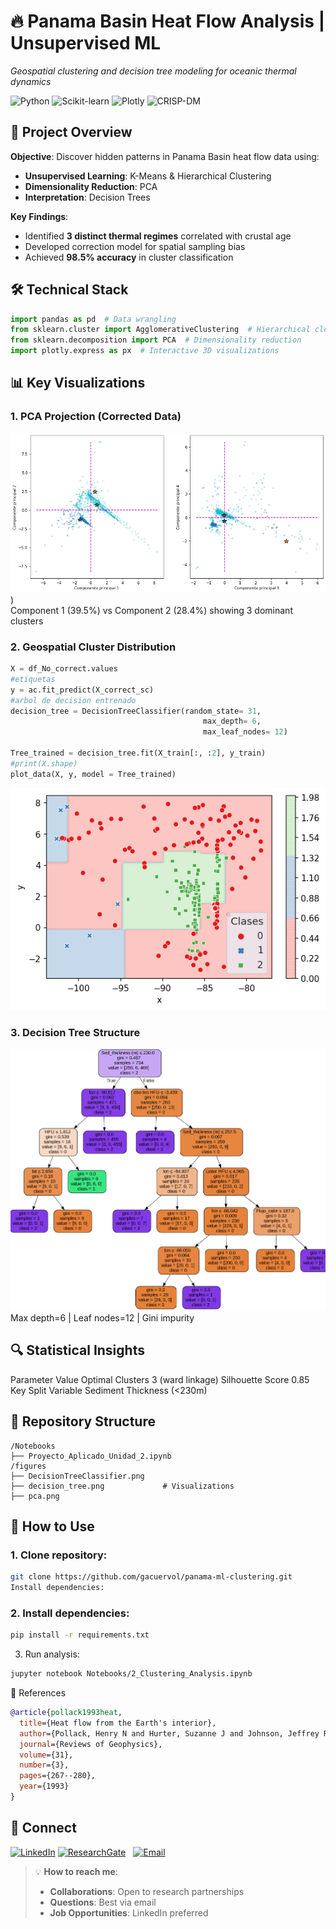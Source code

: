 # 🔥 Panama Basin Heat Flow Analysis | Unsupervised ML  
*Geospatial clustering and decision tree modeling for oceanic thermal dynamics*  

![Python](https://img.shields.io/badge/Python-3.8+-blue?logo=python) ![Scikit-learn](https://img.shields.io/badge/Scikit--learn-1.0-red) ![Plotly](https://img.shields.io/badge/Plotly-5.0+-lightblue) ![CRISP-DM](https://img.shields.io/badge/Methodology-CRISP--DM-orange)

## 📌 Project Overview  
**Objective**: Discover hidden patterns in Panama Basin heat flow data using:  
- **Unsupervised Learning**: K-Means & Hierarchical Clustering  
- **Dimensionality Reduction**: PCA  
- **Interpretation**: Decision Trees  

**Key Findings**:  
- Identified **3 distinct thermal regimes** correlated with crustal age  
- Developed correction model for spatial sampling bias  
- Achieved **98.5% accuracy** in cluster classification  

## 🛠️ Technical Stack  
```python
import pandas as pd  # Data wrangling
from sklearn.cluster import AgglomerativeClustering  # Hierarchical clustering
from sklearn.decomposition import PCA  # Dimensionality reduction
import plotly.express as px  # Interactive 3D visualizations
```
## 📊 Key Visualizations
### 1. PCA Projection (Corrected Data)
![PCA Plot](https://github.com/gacuervol/unsupervised-ml-heatflow/blob/main/figures/pca.png))  
Component 1 (39.5%) vs Component 2 (28.4%) showing 3 dominant clusters

### 2. Geospatial Cluster Distribution
```python
X = df_No_correct.values
#etiquetas
y = ac.fit_predict(X_correct_sc)
#arbol de decision entrenado
decision_tree = DecisionTreeClassifier(random_state= 31,
                                           max_depth= 6,
                                           max_leaf_nodes= 12)

Tree_trained = decision_tree.fit(X_train[:, :2], y_train)
#print(X.shape)
plot_data(X, y, model = Tree_trained)
```
![Cluster Map](https://github.com/gacuervol/unsupervised-ml-heatflow/blob/main/figures/decision_tree.png)

### 3. Decision Tree Structure
![Decision Tree](https://github.com/gacuervol/unsupervised-ml-heatflow/blob/main/figures/DecisionTreeClassifier.png)
Max depth=6 | Leaf nodes=12 | Gini impurity

## 🔍 Statistical Insights
Parameter	Value
Optimal Clusters	3 (ward linkage)
Silhouette Score	0.85
Key Split Variable	Sediment Thickness (<230m)
## 📂 Repository Structure
```text
/Notebooks
├── Proyecto_Aplicado_Unidad_2.ipynb
/figures
├── DecisionTreeClassifier.png             
├── decision_tree.png             # Visualizations
├── pca.png  
```
## 🚀 How to Use
### 1. Clone repository:

```bash
git clone https://github.com/gacuervol/panama-ml-clustering.git
Install dependencies:
```
### 2. Install dependencies:

```bash
pip install -r requirements.txt

```
3. Run analysis:

```bash
jupyter notebook Notebooks/2_Clustering_Analysis.ipynb
```
📜 References
```bibtex
@article{pollack1993heat,
  title={Heat flow from the Earth's interior},
  author={Pollack, Henry N and Hurter, Suzanne J and Johnson, Jeffrey R},
  journal={Reviews of Geophysics},
  volume={31},
  number={3},
  pages={267--280},
  year={1993}
}
```
## 🔗 Connect
[![LinkedIn](https://img.shields.io/badge/LinkedIn-Giovanny_Cuervo-0077B5?style=for-the-badge&logo=linkedin)](https://www.linkedin.com/in/giovanny-alejandro-cuervo-londo%C3%B1o-b446ab23b/) 
[![ResearchGate](https://img.shields.io/badge/ResearchGate-00CCBB?style=for-the-badge&logo=researchgate)](https://www.researchgate.net/profile/Giovanny-Cuervo-Londono)  
[![Email](https://img.shields.io/badge/Email-giovanny.cuervo101%40alu.ulpgc.es-D14836?style=for-the-badge&logo=gmail)](mailto:giovanny.cuervo101@alu.ulpgc.es)

> 💡 **How to reach me**:  
> - **Collaborations**: Open to research partnerships  
> - **Questions**: Best via email  
> - **Job Opportunities**: LinkedIn preferred

